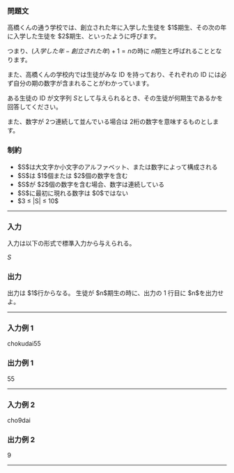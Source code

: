 
<div>

<section>

### **問題文**

<p>
高橋くんの通う学校では、創立された年に入学した生徒を $1$期生、その次の年に入学した生徒を $2$期生、といったように呼びます。

つまり、$(入学した年 - 創立された年) + 1 = n$の時に $n$期生と呼ばれることとなります。

また、高橋くんの学校内では生徒がみな ID を持っており、それぞれの ID には必ず自分の期の数字が含まれることがわかっています。



ある生徒の ID が文字列 $S$として与えられるとき、その生徒が何期生であるかを回答してください。



また、数字が $2$つ連続して並んでいる場合は $2$桁の数字を意味するものとします。


</p>

</section>

<section>

### **制約**

<ul>

<li>
$S$は大文字か小文字のアルファベット、または数字によって構成される
</li>

<li>
$S$は $1$個または $2$個の数字を含む
</li>

<li>
$S$が $2$個の数字を含む場合、数字は連続している
</li>

<li>
$S$に最初に現れる数字は $0$ではない
</li>

<li>
$3 ≤ |S| ≤ 10$
</li>

</ul>

</section>

---

<div>

<section>

### **入力**

<p>
入力は以下の形式で標準入力から与えられる。
</p>

<div>

$S$
</div>

</section>

<section>

### **出力**

<p>
出力は $1$行からなる。
生徒が $n$期生の時に、出力の 1 行目に $n$を出力せよ。

</p>

</section>

</div>

---

<section>

### **入力例 1**

<div>

chokudai55

</div>

</section>

<section>

### **出力例 1**

<div>

55

</div>

</section>

---

<section>

### **入力例 2**

<div>

cho9dai

</div>

</section>

<section>

### **出力例 2**

<div>

9

</div>

</section>

---

</div>
